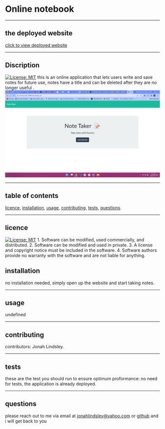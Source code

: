 
  # Online notebook  
  ***
  ## the deployed website  
  [click to view deployed website](https://intense-dusk-58904.herokuapp.com/)
  ***
  ## Discription 
  [![License: MIT](https://img.shields.io/badge/License-MIT-yellow.svg)](https://opensource.org/licenses/MIT)
  this is an online application that lets users write and save notes for future use, notes have a title and can be deleted after they are no longer useful   .  
  ![screenshot of deployed application.](./Develop/assets/deployed-note-taker.png)
  ***
  ## table of contents
  [licence](#licence), 
  [installation](#installation), 
  [usage](#usage), 
  [contributing](#contributing), 
  [tests](#tests), 
  [questions](#questions).
  ***
  ## licence 
   [![License: MIT](https://img.shields.io/badge/License-MIT-yellow.svg)](https://opensource.org/licenses/MIT)
    1. Software can be modified, used commercially, and distributed.
    2. Software can be modified and used in private.
    3. A license and copyright notice must be included in the software.
    4. Software authors provide no warranty with the software and are not liable for anything.
  ## installation
  no installation needed, simply open up the website and start taking notes.   
  ***
  ## usage
  undefined  
  ***
  ## contributing 
  contributors: Jonah Lindsley.  
  ***
  ##  tests
  these are the test you should run to ensure optimum proformance: no need for tests, the application is already deployed.  
  ***
  ## questions 
  please reach out to me via email at jonahlindsley@yahoo.com or [github](https://github.com/jonahlindsley) and i will get back to you 
